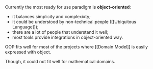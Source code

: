 Currently the most ready for use paradigm is **object-oriented**:
- it balances simplicity and complexixty;
- it could be understood by non-technical people ([[Ubiquitous Language]]);
- there are a lot of people that understand it well;
- most tools provide integrations in object-oriented way.

OOP fits well for most of the projects where [[Domain Model]] is easily expressed with object.

Though, it could not fit well for mathematical domains.

